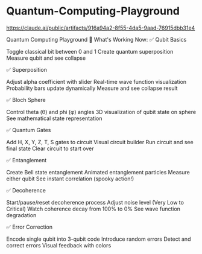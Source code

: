 # Quantum-Computing-Playground

https://claude.ai/public/artifacts/916a94a2-8f55-4da5-9aad-76915dbb31e4

Quantum Computing Playground
🎯 What's Working Now:
✅ Qubit Basics

Toggle classical bit between 0 and 1
Create quantum superposition
Measure qubit and see collapse

✅ Superposition

Adjust alpha coefficient with slider
Real-time wave function visualization
Probability bars update dynamically
Measure and see collapse result

✅ Bloch Sphere

Control theta (θ) and phi (φ) angles
3D visualization of qubit state on sphere
See mathematical state representation

✅ Quantum Gates

Add H, X, Y, Z, T, S gates to circuit
Visual circuit builder
Run circuit and see final state
Clear circuit to start over

✅ Entanglement

Create Bell state entanglement
Animated entanglement particles
Measure either qubit
See instant correlation (spooky action!)

✅ Decoherence

Start/pause/reset decoherence process
Adjust noise level (Very Low to Critical)
Watch coherence decay from 100% to 0%
See wave function degradation

✅ Error Correction

Encode single qubit into 3-qubit code
Introduce random errors
Detect and correct errors
Visual feedback with colors
